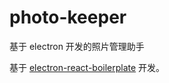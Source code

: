 # photo-keeper

基于 electron 开发的照片管理助手


基于 [electron-react-boilerplate](https://github.com/electron-react-boilerplate/electron-react-boilerplate) 开发。